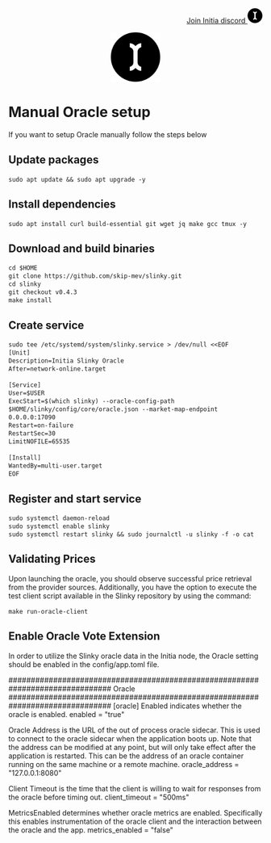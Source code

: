 <p style="font-size:14px" align="right">
<a href="https://discord.gg/initia" target="_blank">Join Initia discord <img src="https://github.com/Vitek7373/testnet_manual/blob/main/Initia/initia.png" width="30"/></a>
</p>


<p align="center">
  <img height="100" height="auto" src="https://github.com/Vitek7373/testnet_manual/blob/main/Initia/initia.png">
</p>

# Manual Oracle setup
If you want to setup Oracle manually follow the steps below


## Update packages
```
sudo apt update && sudo apt upgrade -y
```

## Install dependencies
```
sudo apt install curl build-essential git wget jq make gcc tmux -y
```

## Download and build binaries
```
cd $HOME
git clone https://github.com/skip-mev/slinky.git
cd slinky
git checkout v0.4.3
make install
```

## Create service
```
sudo tee /etc/systemd/system/slinky.service > /dev/null <<EOF
[Unit]
Description=Initia Slinky Oracle
After=network-online.target

[Service]
User=$USER
ExecStart=$(which slinky) --oracle-config-path $HOME/slinky/config/core/oracle.json --market-map-endpoint 0.0.0.0:17090
Restart=on-failure
RestartSec=30
LimitNOFILE=65535

[Install]
WantedBy=multi-user.target
EOF
```

## Register and start service
```
sudo systemctl daemon-reload
sudo systemctl enable slinky
sudo systemctl restart slinky && sudo journalctl -u slinky -f -o cat
```

## Validating Prices
Upon launching the oracle, you should observe successful price retrieval from the provider sources. Additionally, you have the option to execute the test client script available in the Slinky repository by using the command:

```
make run-oracle-client
```
## Enable Oracle Vote Extension
In order to utilize the Slinky oracle data in the Initia node, the Oracle setting should be enabled in the config/app.toml file.

###############################################################################
                                    Oracle                                
###############################################################################
[oracle]
Enabled indicates whether the oracle is enabled.
enabled = "true"

Oracle Address is the URL of the out of process oracle sidecar. This is used to
connect to the oracle sidecar when the application boots up. Note that the address
can be modified at any point, but will only take effect after the application is
restarted. This can be the address of an oracle container running on the same
machine or a remote machine.
oracle_address = "127.0.0.1:8080"

Client Timeout is the time that the client is willing to wait for responses from 
the oracle before timing out.
client_timeout = "500ms"

MetricsEnabled determines whether oracle metrics are enabled. Specifically
this enables instrumentation of the oracle client and the interaction between
the oracle and the app.
metrics_enabled = "false"
